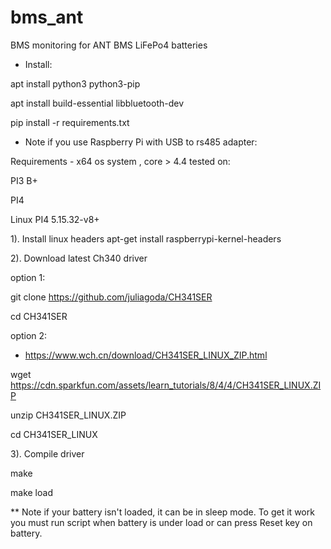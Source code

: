 # bms_ant
BMS monitoring for ANT BMS LiFePo4 batteries

* Install:

apt install python3 python3-pip

apt install build-essential libbluetooth-dev

pip install -r requirements.txt 

* Note if you use Raspberry Pi with USB to rs485 adapter:

Requirements - x64 os system , core > 4.4
tested on:

PI3 B+

PI4

Linux PI4 5.15.32-v8+

1). Install linux headers 
apt-get install raspberrypi-kernel-headers

2). Download latest Ch340 driver

option 1:

git clone https://github.com/juliagoda/CH341SER

cd CH341SER

option 2:

* https://www.wch.cn/download/CH341SER_LINUX_ZIP.html

wget https://cdn.sparkfun.com/assets/learn_tutorials/8/4/4/CH341SER_LINUX.ZIP

unzip CH341SER_LINUX.ZIP

cd CH341SER_LINUX

3). Compile driver

make

make load

** Note if your battery isn't loaded, it can be in sleep mode. To get it work you must run script when battery is under load or can press Reset key on battery.
